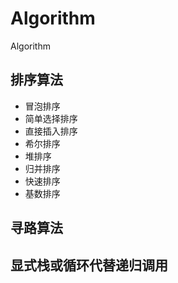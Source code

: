 # Algorithm
Algorithm


## 排序算法

* 冒泡排序
* 简单选择排序
* 直接插入排序
* 希尔排序
* 堆排序
* 归并排序
* 快速排序
* 基数排序


## 寻路算法



## 显式栈或循环代替递归调用
